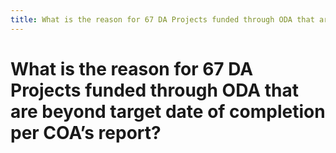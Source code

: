 ```yaml
---
title: What is the reason for 67 DA Projects funded through ODA that are beyond target date of completion per COA’s report?
---
```


# What is the reason for 67 DA Projects funded through ODA that are beyond target date of completion per COA’s report?
